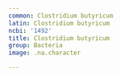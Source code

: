 ```yaml
---
common: Clostridium butyricum
latin: Clostridium butyricum
ncbi: '1492'
title: Clostridium butyricum
group: Bacteria
image: .na.character

---
```

